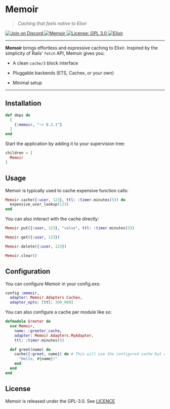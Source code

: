 # Memoir

> *Caching that feels native to Elixir*

<a href="https://discord.gg/code-society-823178343943897088">
  <img src="https://discordapp.com/api/guilds/823178343943897088/widget.png?style=shield" alt="Join on Discord">
</a>
<a href="https://hex.pm/packages/memoir">
  <img src="https://img.shields.io/hexpm/v/memoir.svg" alt="Memoir">
</a>
<a href="https://opensource.org/licenses/gpl-3.0">
  <img src="https://img.shields.io/badge/License-GPL%203.0-blue.svg" alt="License: GPL 3.0">
</a>
<a href="https://hexdocs.pm/elixir">
  <img src="https://img.shields.io/badge/Elixir-1.18.1-4e2a8e" alt="Elixir">
</a>

---

**Memoir** brings effortless and expressive caching to Elixir. Inspired by the simplicity of Rails’ `fetch` API, Memoir gives you:

- A clean `cache/3` block interface

- Pluggable backends (ETS, Cachex, or your own)

- Minimal setup

---

## Installation

```elixir
def deps do
  [
    {:memoir, "~> 0.2.1"}
  ]
end
```

Start the application by adding it to your supervision tree:

```elixir
children = [
  Memoir
]
```

## Usage

Memoir is typically used to cache expensive function calls:

```elixir
Memoir.cache({:user, 123}, ttl: :timer.minutes(5)) do
  expensive_user_lookup(123)
end
```

You can also interact with the cache directly:

```elixir
Memoir.put({:user, 123}, "value", ttl: :timer.minutes(5))

Memoir.get({:user, 123})

Memoir.delete({:user, 123})

Memoir.clear()
```

## Configuration

You can configure Memoir in your config.exs:
```elixir
config :memoir,
  adapter: Memoir.Adapters.Cachex,
  adapter_opts: [ttl: 300_000]
```

You can also configure a cache per module like so:

```elixir
defmodule Greeter do
  use Memoir,
    name: :greeter_cache,
    adapter: Memoir.Adapters.MyAdapter,
    ttl: :timer.minutes(5)

  def greet(name) do
    cache({:greet, name}) do # This will use the configured cache but can be overriden
      "Hello, #{name}!"
    end
  end
end
```

## License

Memoir is released under the GPL-3.0. See [LICENCE](LICENCE)